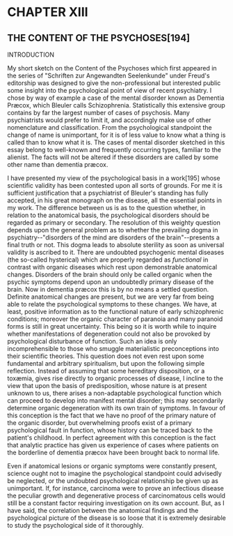 # CHAPTER XIII

## THE CONTENT OF THE PSYCHOSES[194]


INTRODUCTION

My short sketch on the Content of the Psychoses which first appeared
in the series of "Schriften zur Angewandten Seelenkunde" under
Freud's editorship was designed to give the non-professional but
interested public some insight into the psychological point of view
of recent psychiatry. I chose by way of example a case of the mental
disorder known as Dementia Præcox, which Bleuler calls Schizophrenia.
Statistically this extensive group contains by far the largest number
of cases of psychosis. Many psychiatrists would prefer to limit it, and
accordingly make use of other nomenclature and classification. From the
psychological standpoint the change of name is unimportant, for it is
of less value to know what a thing is called than to know what it is.
The cases of mental disorder sketched in this essay belong to well-known
and frequently occurring types, familiar to the alienist. The facts will
not be altered if these disorders are called by some other name than
dementia præcox.

I have presented my view of the psychological basis in a work[195]
whose scientific validity has been contested upon all sorts of grounds.
For me it is sufficient justification that a psychiatrist of Bleuler's
standing has fully accepted, in his great monograph on the disease,
all the essential points in my work. The difference between us is as
to the question whether, in relation to the anatomical basis, the
psychological disorders should be regarded as primary or secondary. The
resolution of this weighty question depends upon the general problem as
to whether the prevailing dogma in psychiatry--"disorders of the mind
are disorders of the brain"--presents a final truth or not. This dogma
leads to absolute sterility as soon as universal validity is ascribed
to it. There are undoubted psychogenic mental diseases (the so-called
hysterical) which are properly regarded as _functional_ in contrast
with organic diseases which rest upon demonstrable anatomical changes.
Disorders of the brain should only be called organic when the psychic
symptoms depend upon an undoubtedly primary disease of the brain. Now
in dementia præcox this is by no means a settled question. Definite
anatomical changes are present, but we are very far from being able to
relate the psychological symptoms to these changes. We have, at least,
positive information as to the functional nature of early schizophrenic
conditions; moreover the organic character of paranoia and many paranoid
forms is still in great uncertainty. This being so it is worth while
to inquire whether manifestations of degeneration could not also be
provoked by psychological disturbance of function. Such an idea is only
incomprehensible to those who smuggle materialistic preconceptions into
their scientific theories. This question does not even rest upon some
fundamental and arbitrary spiritualism, but upon the following simple
reflection. Instead of assuming that some hereditary disposition, or a
toxæmia, gives rise directly to organic processes of disease, I incline
to the view that upon the basis of predisposition, whose nature is
at present unknown to us, there arises a non-adaptable psychological
function which can proceed to develop into manifest mental disorder;
this may secondarily determine organic degeneration with its own train
of symptoms. In favour of this conception is the fact that we have no
proof of the primary nature of the organic disorder, but overwhelming
proofs exist of a primary psychological fault in function, whose history
can be traced back to the patient's childhood. In perfect agreement
with this conception is the fact that analytic practice has given us
experience of cases where patients on the borderline of dementia præcox
have been brought back to normal life.

Even if anatomical lesions or organic symptoms were constantly present,
science ought not to imagine the psychological standpoint could
advisedly be neglected, or the undoubted psychological relationship
be given up as unimportant. If, for instance, carcinoma were to prove
an infectious disease the peculiar growth and degenerative process
of carcinomatous cells would still be a constant factor requiring
investigation on its own account. But, as I have said, the correlation
between the anatomical findings and the psychological picture of
the disease is so loose that it is extremely desirable to study the
psychological side of it thoroughly.


